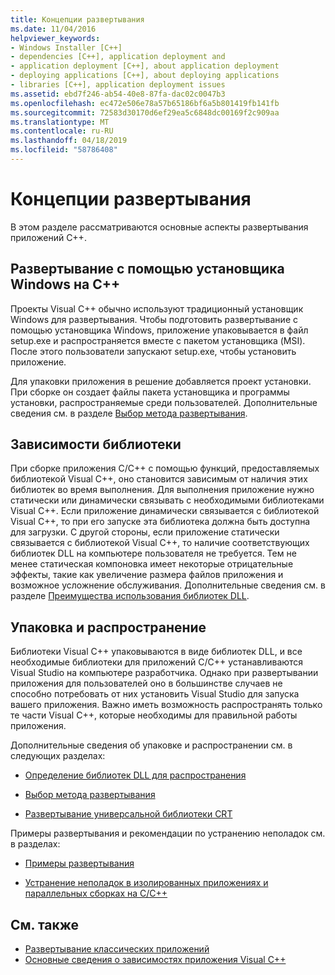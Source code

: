 ```yaml
---
title: Концепции развертывания
ms.date: 11/04/2016
helpviewer_keywords:
- Windows Installer [C++]
- dependencies [C++], application deployment and
- application deployment [C++], about application deployment
- deploying applications [C++], about deploying applications
- libraries [C++], application deployment issues
ms.assetid: ebd7f246-ab54-40e8-87fa-dac02c0047b3
ms.openlocfilehash: ec472e506e78a57b65186bf6a5b801419fb141fb
ms.sourcegitcommit: 72583d30170d6ef29ea5c6848dc00169f2c909aa
ms.translationtype: MT
ms.contentlocale: ru-RU
ms.lasthandoff: 04/18/2019
ms.locfileid: "58786408"
---
```

# <a name="deployment-concepts"></a>Концепции развертывания

В этом разделе рассматриваются основные аспекты развертывания приложений C++.

## <a name="windows-installer-deployment-in-c"></a>Развертывание с помощью установщика Windows на C++

Проекты Visual C++ обычно используют традиционный установщик Windows для развертывания. Чтобы подготовить развертывание с помощью установщика Windows, приложение упаковывается в файл setup.exe и распространяется вместе с пакетом установщика (MSI). После этого пользователи запускают setup.exe, чтобы установить приложение.

Для упаковки приложения в решение добавляется проект установки. При сборке он создает файлы пакета установщика и программы установки, распространяемые среди пользователей. Дополнительные сведения см. в разделе [Выбор метода развертывания](choosing-a-deployment-method.md).

## <a name="library-dependencies"></a>Зависимости библиотеки

При сборке приложения C/C++ с помощью функций, предоставляемых библиотекой Visual C++, оно становится зависимым от наличия этих библиотек во время выполнения. Для выполнения приложение нужно статически или динамически связывать с необходимыми библиотеками Visual C++. Если приложение динамически связывается с библиотекой Visual C++, то при его запуске эта библиотека должна быть доступна для загрузки. С другой стороны, если приложение статически связывается с библиотекой Visual C++, то наличие соответствующих библиотек DLL на компьютере пользователя не требуется. Тем не менее статическая компоновка имеет некоторые отрицательные эффекты, такие как увеличение размера файлов приложения и возможное усложнение обслуживания. Дополнительные сведения см. в разделе [Преимущества использования библиотек DLL](../build/dlls-in-visual-cpp.md#advantages-of-using-dlls).

## <a name="packaging-and-redistributing"></a>Упаковка и распространение

Библиотеки Visual C++ упаковываются в виде библиотек DLL, и все необходимые библиотеки для приложений C/C++ устанавливаются Visual Studio на компьютере разработчика. Однако при развертывании приложения для пользователей оно в большинстве случаев не способно потребовать от них установить Visual Studio для запуска вашего приложения. Важно иметь возможность распространять только те части Visual C++, которые необходимы для правильной работы приложения.

Дополнительные сведения об упаковке и распространении см. в следующих разделах:

- [Определение библиотек DLL для распространения](determining-which-dlls-to-redistribute.md)

- [Выбор метода развертывания](choosing-a-deployment-method.md)

- [Развертывание универсальной библиотеки CRT](universal-crt-deployment.md)

Примеры развертывания и рекомендации по устранению неполадок см. в разделах:

- [Примеры развертывания](deployment-examples.md)

- [Устранение неполадок в изолированных приложениях и параллельных сборках на C/C++](../build/troubleshooting-c-cpp-isolated-applications-and-side-by-side-assemblies.md)

## <a name="see-also"></a>См. также

- [Развертывание классических приложений](deploying-native-desktop-applications-visual-cpp.md)
- [Основные сведения о зависимостях приложения Visual C++](understanding-the-dependencies-of-a-visual-cpp-application.md)
